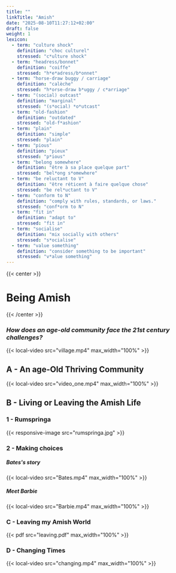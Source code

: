 ```yaml
---
title: ""
linkTitle: "Amish"
date: "2025-08-10T11:27:12+02:00"
draft: false
weight: 1
lexicon:
  - term: "culture shock"
    definition: "choc culturel"
    stressed: "c*ulture shock"
  - term: "headress/bonnet"
    definition: "coiffe"
    stressed: "h*e*adress/b*onnet"
  - term: "horse-draw buggy / carriage"
    definition: "calèche"
    stressed: "h*orse-draw b*uggy / c*arriage"
  - term: "(social) outcast"
    definition: "marginal"
    stressed: "(s*ocial) *o*utcast"
  - term: "old-fashion"
    definition: "outdated"
    stressed: "old-f*ashion"
  - term: "plain"
    definition: "simple"
    stressed: "plain"
  - term: "pious"
    definition: "pieux"
    stressed: "p*ious"
  - term: "belong somewhere"
    definition: "être à sa place quelque part"
    stressed: "bel*ong s*omewhere"
  - term: "be reluctant to V"
    definition: "être réticent à faire quelque chose"
    stressed: "be rel*uctant to V"
  - term: "conform to N"
    definition: "comply with rules, standards, or laws."
    stressed: "conf*orm to N"
  - term: "fit in"
    definition: "adapt to"
    stressed: "fit in"
  - term: "socialise"
    definition: "mix socially with others"
    stressed: "s*ocialise"
  - term: "value something"
    definition: "consider something to be important"
    stressed: "v*alue something"
---
```

{{< center >}}
# Being Amish
{{< /center >}}
### <i> How does an age-old community face the 21st century challenges? </i>

{{< local-video src="village.mp4" max_width="100%" >}}

## A - An age-Old Thriving Community  

{{< local-video src="video_one.mp4" max_width="100%" >}}

## B - Living or Leaving the Amish Life

### 1 - Rumspringa  

{{< responsive-image src="rumspringa.jpg" >}}

### 2 - Making choices

##### Bates's story
{{< local-video src="Bates.mp4" max_width="100%" >}}

##### Meet Barbie
{{< local-video src="Barbie.mp4" max_width="100%" >}}

### C - Leaving my Amish World

{{< pdf src="leaving.pdf" max_width="100%" >}}


### D - Changing Times

{{< local-video src="changing.mp4" max_width="100%" >}}
